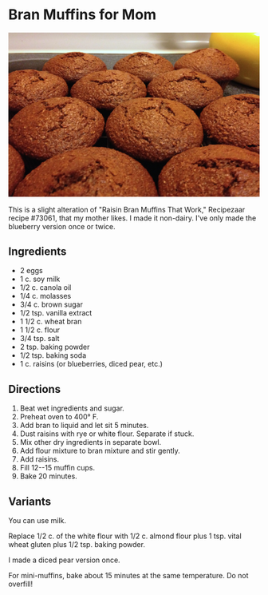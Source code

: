 [photographed]: ../indices/photographed.html

# Bran Muffins for Mom

![bran muffins](../images/bran_muffins.png)

This is a slight alteration of "Raisin Bran Muffins That Work," Recipezaar recipe #73061, that my mother likes. I made it non-dairy. I've only made the blueberry version once or twice.

## Ingredients

* 2 eggs
* 1 c. soy milk
* 1/2 c. canola oil
* 1/4 c. molasses
* 3/4 c. brown sugar
* 1/2 tsp. vanilla extract
* 1 1/2 c. wheat bran
* 1 1/2 c. flour
* 3/4 tsp. salt
* 2 tsp. baking powder
* 1/2 tsp. baking soda
* 1 c. raisins (or blueberries, diced pear, etc.)

## Directions

1. Beat wet ingredients and sugar.
2. Preheat oven to 400° F.
3. Add bran to liquid and let sit 5 minutes.
4. Dust raisins with rye or white flour.  Separate if stuck.
5. Mix other dry ingredients in separate bowl.
6. Add flour mixture to bran mixture and stir gently.
7. Add raisins.
8. Fill 12--15 muffin cups.
9. Bake 20 minutes.


## Variants

You can use milk.

Replace 1/2 c. of the white flour with 1/2 c. almond flour plus 1 tsp. vital wheat gluten plus 1/2 tsp. baking powder.

I made a diced pear version once.

For mini-muffins, bake about 15 minutes at the same temperature.  Do not overfill!
